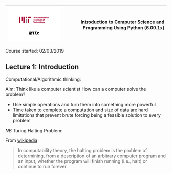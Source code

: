 |![MIT](mit.png)| **Introduction to Computer Science and Programming Using Python (6.00.1x)** |
|----------------------------------|--------------------:|

Course started: 02/03/2019

## Lecture 1: Introduction

Computational/Algorithmic thinking:

Aim: Think like a computer scientist
How can a computer solve the problem?

- Use simple operations and turn them into something more powerful
- Time taken to complete a computation and size of data are hard limitations that prevent brute forcing being a feasible solution to every problem

*NB* Turing Halting Problem:

From [wikipedia](https://en.wikipedia.org/wiki/Halting_problem)
>In computability theory, the halting problem is the problem of determining, from a description of an arbitrary computer program and an input, whether the program will finish running (i.e., halt) or continue to run forever.
